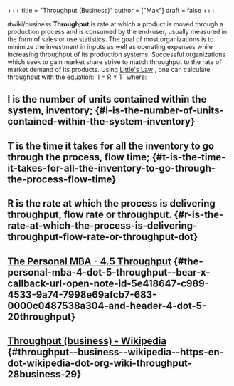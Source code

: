 +++
title = "Throughput (Business)"
author = ["Max"]
draft = false
+++

\#wiki/business
****Throughput**** is rate at which a product is moved through a production process and is consumed by the end-user, usually measured in the form of sales or use statistics. The goal of most organizations is to minimize the investment in inputs as well as operating expenses while increasing throughput of its production systems. Successful organizations which seek to gain market share strive to match throughput to the rate of market demand of its products.
Using  [Little's Law](<https://en.wikipedia.org/wiki/Little%27s%5FLaw>) , one can calculate throughput with the equation:
\`I = R × T\`
where:


## ****I**** is the number of units contained within the system, inventory; {#i-is-the-number-of-units-contained-within-the-system-inventory}


## ****T**** is the time it takes for all the inventory to go through the process, flow time; {#t-is-the-time-it-takes-for-all-the-inventory-to-go-through-the-process-flow-time}


## ****R**** is the rate at which the process is delivering throughput, flow rate or throughput. {#r-is-the-rate-at-which-the-process-is-delivering-throughput-flow-rate-or-throughput-dot}


## [The Personal MBA - 4.5 Throughput](bear://x-callback-url/open-note?id=5E418647-C989-4533-9A74-7998E69AFCB7-683-0000C0487538A304&header=4.5%20Throughput) {#the-personal-mba-4-dot-5-throughput--bear-x-callback-url-open-note-id-5e418647-c989-4533-9a74-7998e69afcb7-683-0000c0487538a304-and-header-4-dot-5-20throughput}


## [Throughput (business) - Wikipedia](<https://en.wikipedia.org/wiki/Throughput%5F%28business%29>) {#throughput--business--wikipedia--https-en-dot-wikipedia-dot-org-wiki-throughput-28business-29}
